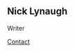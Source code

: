 <html dir="ltr" lang="en-US"><head>
<title>Jon Phillips - Maker Of Fine Internet Stuffs</title>
	<meta charset="utf-8">
	<meta name="description" content="Jon Phillips is a maker of fine internet stuffs. A designer, developer, entrepreneur, lover of typography and photography.">
	<meta name="keywords" content="Jon Phillips, design, designer, developer, Montreal, Canada, UX, usability, typography, css, html, jQuery, PHP, user experience, user interface, BuySellAds, Contrastly">
	<meta name="author" content="Jon Phillips">
	<meta name="robots" content="index, follow">
	<meta name="viewport" content="width=device-width, initial-scale=1.0">
	<link rel="apple-touch-icon" href="/apple-touch-icon.png">
	<link rel="Shortcut Icon" href="/favicon.ico" type="image/x-icon">
	<script src="https://ajax.googleapis.com/ajax/libs/jquery/3.1.1/jquery.min.js"></script>
	<link rel="stylesheet" href="/style.css?4" type="text/css" media="screen">
</head>
<body>

<main class="container">
	<section class="content">
		<h1>Nick Lynaugh</h1>
		<p id="desc">Writer</p>
		<a href="mailto:jon@jonphillips.ca" title="Email Jon Phillips">Contact</a>
	</section>
</main>

<footer>
	<a class="tw" href="https://twitter.com/jophillips" title="Jon Phillips on Twitter"><span class="icon-twitter"></span></a>
	<a class="fb" href="https://www.facebook.com/jo.phillips" title="Jon Phillips on Facebook"><span class="icon-facebook"></span></a>
	<a class="ig" href="https://www.instagram.com/phillips_jon/" title="Jon Phillips on Instagram"><span class="icon-instagram"></span></a>
	<a class="li" href="https://www.linkedin.com/in/jonathancphillips" title="Jon Phillips on LinkedIn"><span class="icon-linkedin"></span></a>
</footer>

<script>
var showText = function (target, message, index, interval) {
	if (index < message.length) {
		$(target).append(message[index++]);
		setTimeout(function () { showText(target, message, index, interval); }, interval);
	}
}
$(function () {
	showText("#desc", "User Interface Designer", 0, 100);
});
</script>


</body></html>
